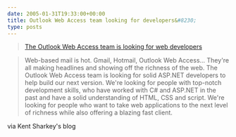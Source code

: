 ```yaml
---
date: 2005-01-31T19:33:00+00:00
title: Outlook Web Access team looking for developers&#8230;
type: posts
---
```

> [The Outlook Web Access team is looking for web developers](http://weblogs.asp.net/ksharkey/archive/2005/01/31/363962.aspx)

> Web-based mail is hot. Gmail, Hotmail, Outlook Web Access... They're all making headlines and showing off the richness of the web. The Outlook Web Access team is looking for solid ASP.NET developers to help build our next version. We're looking for people with top-notch development skills, who have worked with C# and ASP.NET in the past and have a solid understanding of HTML, CSS and script. We're looking for people who want to take web applications to the next level of richness while also offering a blazing fast client.

via Kent Sharkey's blog
